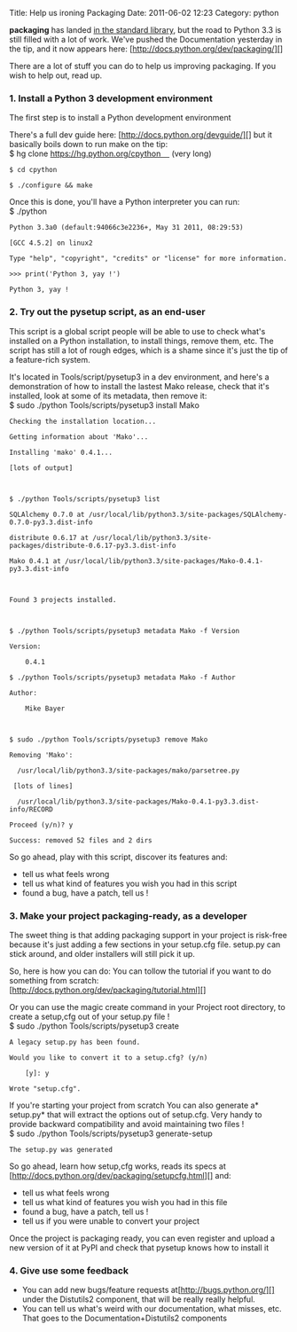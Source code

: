 Title: Help us ironing Packaging 
Date: 2011-06-02 12:23
Category: python

**packaging** has landed [in the standard library][], but the road to
Python 3.3 is still filled with a lot of work. We've pushed the
Documentation yesterday in the tip, and it now appears here:
[http://docs.python.org/dev/packaging/][]   
  
There are a lot of stuff you can do to help us improving packaging. If
you wish to help out, read up.   
### 1. Install a Python 3 development environment

  
The first step is to install a Python development environment   
  
There's a full dev guide here: [http://docs.python.org/devguide/][] but
it basically boils down to run make on the tip:   
   $ hg clone https://hg.python.org/cpython     (very long)

    $ cd cpython

    $ ./configure && make

  
Once this is done, you'll have a Python interpreter you can run:   
   $ ./python

    Python 3.3a0 (default:94066c3e2236+, May 31 2011, 08:29:53)

    [GCC 4.5.2] on linux2

    Type "help", "copyright", "credits" or "license" for more information.

    >>> print('Python 3, yay !')       

    Python 3, yay !

  
### 2. Try out the pysetup script, as an end-user

  
This script is a global script people will be able to use to check
what's installed on a Python installation, to install things, remove
them, etc. The script has still a lot of rough edges, which is a shame
since it's just the tip of a feature-rich system.   
  
It's located in Tools/script/pysetup3 in a dev environment, and here's
a demonstration of how to install the lastest Mako release, check that
it's installed, look at some of its metadata, then remove it:   
   $ sudo ./python Tools/scripts/pysetup3 install Mako

    Checking the installation location...

    Getting information about 'Mako'...

    Installing 'mako' 0.4.1...

    [lots of output]



    $ ./python Tools/scripts/pysetup3 list

    SQLAlchemy 0.7.0 at /usr/local/lib/python3.3/site-packages/SQLAlchemy-0.7.0-py3.3.dist-info

    distribute 0.6.17 at /usr/local/lib/python3.3/site-packages/distribute-0.6.17-py3.3.dist-info

    Mako 0.4.1 at /usr/local/lib/python3.3/site-packages/Mako-0.4.1-py3.3.dist-info



    Found 3 projects installed.



    $ ./python Tools/scripts/pysetup3 metadata Mako -f Version

    Version:

        0.4.1

    $ ./python Tools/scripts/pysetup3 metadata Mako -f Author

    Author:

        Mike Bayer



    $ sudo ./python Tools/scripts/pysetup3 remove Mako

    Removing 'Mako':

      /usr/local/lib/python3.3/site-packages/mako/parsetree.py

     [lots of lines]

      /usr/local/lib/python3.3/site-packages/Mako-0.4.1-py3.3.dist-info/RECORD

    Proceed (y/n)? y

    Success: removed 52 files and 2 dirs

  
So go ahead, play with this script, discover its features and:   
-   tell us what feels wrong
-   tell us what kind of features you wish you had in this script
-   found a bug, have a patch, tell us !

  
### 3. Make your project packaging-ready, as a developer

  
The sweet thing is that adding packaging support in your project is
risk-free because it's just adding a few sections in your setup.cfg
file. setup.py can stick around, and older installers will still pick it
up.   
  
So, here is how you can do: You can tollow the tutorial if you want to
do something from
scratch:[http://docs.python.org/dev/packaging/tutorial.html][]   
  
Or you can use the magic create command in your Project root directory,
to create a setup,cfg out of your setup.py file !   
   $ sudo ./python Tools/scripts/pysetup3 create

    A legacy setup.py has been found.

    Would you like to convert it to a setup.cfg? (y/n)

        [y]: y

    Wrote "setup.cfg".

  
If you're starting your project from scratch You can also generate a*
setup.py* that will extract the options out of setup.cfg. Very handy to
provide backward compatibility and avoid maintaining two files !   
   $ sudo ./python Tools/scripts/pysetup3 generate-setup

    The setup.py was generated

  
So go ahead, learn how setup,cfg works, reads its specs at
[http://docs.python.org/dev/packaging/setupcfg.html][] and:   
-   tell us what feels wrong
-   tell us what kind of features you wish you had in this file
-   found a bug, have a patch, tell us !
-   tell us if you were unable to convert your project

  
Once the project is packaging ready, you can even register and upload a
new version of it at PyPI and check that pysetup knows how to install it
  
### 4. Give use some feedback

  
-   You can add new bugs/feature requests at[http://bugs.python.org/][]
    under the Distutils2 component, that will be really really helpful.
-   You can tell us what's weird with our documentation, what misses,
    etc. That goes to the Documentation+Distutils2 components

  [in the standard library]: http://hg.python.org/cpython/file/3dbf4c9b3ed4/Lib/packaging
  [http://docs.python.org/dev/packaging/]: http://docs.python.org/dev/packaging/
  [http://docs.python.org/devguide/]: http://docs.python.org/devguide/
  [http://docs.python.org/dev/packaging/tutorial.html]: http://docs.python.org/dev/packaging/tutorial.html
  [http://docs.python.org/dev/packaging/setupcfg.html]: http://docs.python.org/dev/packaging/setupcfg.html
  [http://bugs.python.org/]: http://bugs.python.org/
